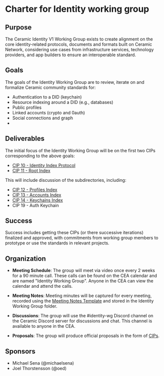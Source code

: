 # Charter for Identity working group

## Purpose

The Ceramic Identity V1 Working Group exists to create alignment on the core identity-related protocols, documents and formats built on Ceramic Network, considering use cases from infrastructure services, technology providers, and app builders to ensure an interoperable standard. 

## Goals

The goals of the Identity Working Group are to review, iterate on and formalize Ceramic community standards for:

- Authentication to a DID (keychain) 
- Resource indexing around a DID (e.g., databases) 
- Public profiles
- Linked accounts (crypto and 0auth) 
- Social connections and graph 
- 


## Deliverables

The initial focus of the Identity Working Group will be on the first two CIPs corresponding to the above goals: 

- [CIP 10 - Identity Index Protocol](https://github.com/ceramicnetwork/CIP/issues/3)
- [CIP 11 - Root Index](https://github.com/ceramicnetwork/CIP/issues/21)

This will include discussion of the subdirectories, including: 
- [CIP 12 - Profiles Index](https://github.com/ceramicnetwork/CIP/issues/12)
- [CIP 13 - Accounts Index](https://github.com/ceramicnetwork/CIP/issues/14)
- [CIP 14 - Keychains Index](https://github.com/ceramicnetwork/CIP/issues/13)
- CIP 19 - Auth Keychain


## Success

Success includes getting these CIPs (or there successive iterations) finalized and approved, with commitments from working group members to prototype or use the standards in relevant projects. 


## Organization

- **Meeting Schedule**: The group will meet via video once every 2 weeks for a 90 minute call. These calls can be found on the CEA calendar and are named "Identity Working Group". Anyone in the CEA can view the calendar and attend the calls.

- **Meeting Notes**: Meeting minutes will be captured for every meeting, recorded using the [Meeting Notes Template](templates/meeting-notes-template.md) and stored in the Identity Working Group  folder.

- **Discussions**: The group will use the #identity-wg Discord channel on the Ceramic Discord server for discussions and chat. This channel is available to anyone in the CEA.

- **Proposals**: The group will produce official proposals in the form of [CIPs](http://github.com/ceramicnetwork/cip).


## Sponsors

- Michael Sena (@michaelsena)
- Joel Thorstensson (@oed)

